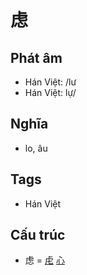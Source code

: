 # 虑

## Phát âm
* Hán Việt: /lư
* Hán Việt: lự/

## Nghĩa
* lo, âu

## Tags
* Hán Việt

## Cấu trúc
* 虑 = [虍](虍.md) [心](心.md)

<script>window.HANZI_FIELD='虑';</script>